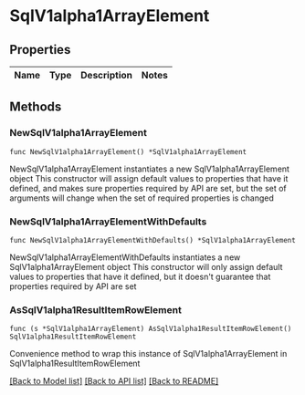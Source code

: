 # SqlV1alpha1ArrayElement

## Properties

Name | Type | Description | Notes
------------ | ------------- | ------------- | -------------

## Methods

### NewSqlV1alpha1ArrayElement

`func NewSqlV1alpha1ArrayElement() *SqlV1alpha1ArrayElement`

NewSqlV1alpha1ArrayElement instantiates a new SqlV1alpha1ArrayElement object
This constructor will assign default values to properties that have it defined,
and makes sure properties required by API are set, but the set of arguments
will change when the set of required properties is changed

### NewSqlV1alpha1ArrayElementWithDefaults

`func NewSqlV1alpha1ArrayElementWithDefaults() *SqlV1alpha1ArrayElement`

NewSqlV1alpha1ArrayElementWithDefaults instantiates a new SqlV1alpha1ArrayElement object
This constructor will only assign default values to properties that have it defined,
but it doesn't guarantee that properties required by API are set


### AsSqlV1alpha1ResultItemRowElement

`func (s *SqlV1alpha1ArrayElement) AsSqlV1alpha1ResultItemRowElement() SqlV1alpha1ResultItemRowElement`

Convenience method to wrap this instance of SqlV1alpha1ArrayElement in SqlV1alpha1ResultItemRowElement

[[Back to Model list]](../README.md#documentation-for-models) [[Back to API list]](../README.md#documentation-for-api-endpoints) [[Back to README]](../README.md)


